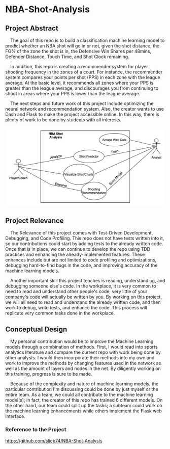# NBA-Shot-Analysis

## Project Abstract
&nbsp;&nbsp;&nbsp;&nbsp;The goal of this repo is to build a classification machine learning model to predict whether an NBA shot will go in or not, given the shot distance, the FG% of the zone the shot is in, the Defensive Win Shares per 48mins, Defender Distance, Touch Time, and Shot Clock remaining.

&nbsp;&nbsp;&nbsp;&nbsp;In addition, this repo is creating a recommender system for player shooting frequency in the zones of a court. For instance, the recommender system compares your points per shot (PPS) in each zone with the league average. At the basic level, it recommends all zones where your PPS is greater than the league average, and discourages you from continuing to shoot in areas where your PPS is lower than the league average.

&nbsp;&nbsp;&nbsp;&nbsp;The next steps and future work of this project include optimizing the neural network and recommendation system. Also, the creator wants to use Dash and Flask to make the project accessible online. In this way, there is plenty of work to be done by students with all interests.

![Use Case Image](NBA.png)

## Project Relevance
&nbsp;&nbsp;&nbsp;&nbsp;The Relevance of this project comes with Test-Driven Development, Debugging, and Code Profiling. This repo does not have tests written into it, so our contributions could start by adding tests to the already written code. Once that is in place, we can continue to develop the repo using TDD practices and enhancing the already-implemented features. These enhances include but are not limited to code profiling and optimizations, debugging hard-to-find bugs in the code, and improving accuracy of the machine learning models.

&nbsp;&nbsp;&nbsp;&nbsp;Another important skill this project teaches is reading, understanding, and debugging someone else's code. In the workplace, it is very common to need to read and understand other people's code; very little of your company's code will actually be written by you. By working on this project, we will all need to read and understand the already written code, and then work to debug, write tests, and enhance the code. This process will replicate very common tasks done in the workplace.

## Conceptual Design
&nbsp;&nbsp;&nbsp;&nbsp;My personal contribution would be to improve the Machine Learning models through a combination of methods. First, I would read into sports analytics literature and compare the current repo with work being done by other analysts. I would then incorporate their methods into my own and work to improve the methods by changing features used in the network as well as the amount of layers and nodes in the net. By diligently working on this training, progress is sure to be made.

&nbsp;&nbsp;&nbsp;&nbsp;Because of the complexity and nature of machine learning models, the particular contribution I'm discussing could be done by just myself or the entire team. As a team, we could all contribute to the machine learning model(s); in fact, the creator of this repo has trained 6 different models. On the other hand, our team could split up the tasks; a subteam could work on the machine learning enhancements while others implement the Flask web interface. 


### Reference to the Project
https://github.com/slieb74/NBA-Shot-Analysis
